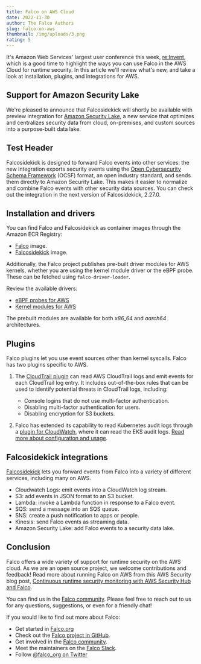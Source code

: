 ```yaml
---
title: Falco on AWS Cloud
date: 2022-11-30
author: The Falco Authors
slug: falco-on-aws
thumbnail: /img/uploads/3.png
rating: 5
---
```

It's Amazon Web Services' largest user conference this week, [re:Invent](https://reinvent.awsevents.com/), which is a good time to highlight the ways you can use Falco in the AWS Cloud for runtime security. In this article we'll review what's new, and take a look at installation, plugins, and integrations for AWS.

## Support for Amazon Security Lake

We're pleased to announce that Falcosidekick will shortly be available with preview integration for [Amazon Security Lake](https://aws.amazon.com/security-lake/), a new service that optimizes and centralizes security data from cloud, on-premises, and custom sources into a purpose-built data lake.

## T﻿est Header

Falcosidekick is designed to forward Falco events into other services: the new integration exports security events using the [Open Cybersecurity Schema Framework](https://schema.ocsf.io) (OCSF) format, an open industry standard, and sends them directly to Amazon Security Lake. This makes it easier to normalize and combine Falco events with other security data sources. You can check out the integration in the next version of Falcosidekick, 2.27.0.

## Installation and drivers

You can find Falco and Falcosidekick as container images through the Amazon ECR Registry:

* [Falco](https://gallery.ecr.aws/falcosecurity/falco) image.
* [Falcosidekick](https://gallery.ecr.aws/falcosecurity/falcosidekick) image.

Additionally, the Falco project publishes pre-built driver modules for AWS kernels, whether you are using the kernel module driver or the eBPF probe. These can be fetched using `falco-driver-loader`.

Review the available drivers:

* [eBPF probes for AWS](https://download.falco.org/driver/site/index.html?lib=3.0.1%2Bdriver&target=all&arch=all&kind=ebpf&search=amazon) 
* [Kernel modules for AWS](https://download.falco.org/driver/site/index.html?lib=3.0.1%2Bdriver&target=all&arch=all&kind=kmod&search=amazon) 

The prebuilt modules are available for both *x86_64* and *aarch64* architectures.

## Plugins

Falco plugins let you use event sources other than kernel syscalls. Falco has two plugins specific to AWS.

1. The [CloudTrail plugin](https://falco.org/docs/event-sources/cloudtrail/) can read AWS CloudTrail logs and emit events for each CloudTrail log entry. It includes out-of-the-box rules that can be used to identify potential threats in CloudTrail logs, including:

   * Console logins that do not use multi-factor authentication.
   * Disabling multi-factor authentication for users.
   * Disabling encryption for S3 buckets.
2. Falco has extended its capability to read Kubernetes audit logs through a [plugin for CloudWatch](https://github.com/falcosecurity/plugins/tree/master/plugins/k8saudit-eks), where it can read the EKS audit logs. [Read more about configuration and usage](https://falco.org/blog/k8saudit-eks-plugin/).

## Falcosidekick integrations

[Falcosidekick](https://github.com/falcosecurity/falcosidekick) lets you forward events from Falco into a variety of different services, including many on AWS.

* Cloudwatch Logs: emit events into a CloudWatch log stream.
* S3: add events in JSON format to an S3 bucket.
* Lambda: invoke a Lambda function in response to a Falco event.
* SQS: send a message into an SQS queue.
* SNS: create a push notification to apps or people.
* Kinesis: send Falco events as streaming data.
* Amazon Security Lake: add Falco events to a security data lake.

## Conclusion

Falco offers a wide variety of support for runtime security on the AWS cloud. As we are an open source project, we welcome contributions and feedback! Read more about running Falco on AWS from this AWS Security blog post, [Continuous runtime security monitoring with AWS Security Hub and Falco](https://aws.amazon.com/blogs/security/continuous-runtime-security-monitoring-with-aws-security-hub-and-falco/).

You can find us in the [Falco community](https://github.com/falcosecurity/community). Please feel free to reach out to us for any questions, suggestions, or even for a friendly chat!

If you would like to find out more about Falco:

* Get started in [Falco.org](http://falco.org/)
* Check out the [Falco project in GitHub](https://github.com/falcosecurity/falco).
* Get involved in the [Falco community](https://falco.org/community/).
* Meet the maintainers on the [Falco Slack](https://kubernetes.slack.com/?redir=%2Farchives%2FCMWH3EH32).
* Follow [@falco_org on Twitter](https://twitter.com/falco_org)